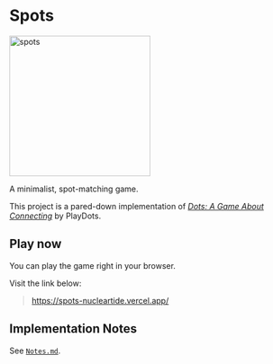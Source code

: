 # Spots

<img src="https://user-images.githubusercontent.com/85180529/147370571-53a7a881-27ce-4933-8357-ed3193860d7e.png" alt="spots" width="250" />

A minimalist, spot-matching game.

This project is a pared-down implementation of [*Dots: A Game About Connecting*](https://apps.apple.com/us/app/dots-a-game-about-connecting/id632285588) by PlayDots.

## Play now

You can play the game right in your browser.

Visit the link below:

> https://spots-nucleartide.vercel.app/ 

## Implementation Notes

See [`Notes.md`](./Notes.md).
